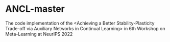# ANCL-master
The code implementation of the &lt;Achieving a Better Stability-Plasticity Trade-off via Auxiliary Networks in Continual Learning> in 6th Workshop on Meta-Learning at NeurIPS 2022
